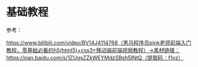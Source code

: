 # 基础教程

参考：

https://www.bilibili.com/video/BV14J4114768（黑马程序员pink老师前端入门教程，零基础必看的h5(html5)+css3+移动端前端视频教程）->素材链接：https://pan.baidu.com/s/1ZUgsZZkWEYMdzSBsh5lNtQ（提取码：f1vz）

